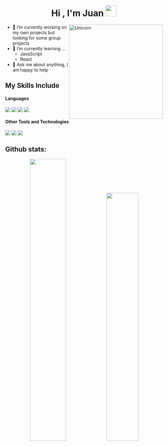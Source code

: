 <h1 align="center"><b>Hi , I'm Juan </b><img src="https://media.giphy.com/media/hvRJCLFzcasrR4ia7z/giphy.gif" width="35"></h1>
<!--  
<img align="right" width=300px alt="Unicorn" src="https://c.tenor.com/GN73MKBawZYAAAAi/busy-cute.gif" />
-->
<img align="right" width=300px alt="Unicorn" src="https://64.media.tumblr.com/bbdbb5f740d5402774a8dfc34890b43f/tumblr_nt29j7dtsm1qlwqqzo1_r1_540.gifv" />

<!--
<img src="https://media.giphy.com/media/ObNTw8Uzwy6KQ/giphy.gif" width="30px">&nbsp;***About me***

I am a computer engineering student, currently halfway through my degree. I am expanding my knowledge in both front-end and back-end development, and I work as a software developer at a company that creates systems for carpentry. I love to learn and build something new, productive, innovative and creative.
-->

- 🔭 I’m currently working on my own projects but looking for some group projects
- 🌱 I’m currently learning ...
  - JavaScript
  - React
- 💬 Ask me about anything, I am happy to help
<!-- 
- 😄 More about me: <a href="https://juanollo.github.io/Portfolio/" target="_blank"><img src="https://img.shields.io/badge/Portfolio-%23D9CCC1.svg?style=for-the-badge"></a>
- 😄 More about me: <a href="https://juanollo.github.io/Portfolio/" target="_blank"><img src="https://img.shields.io/badge/Portfolio-%23D9CCC1.svg?style=for-the-badge&logo=firefox&logoColor=darkblue"></a>
-->


## My Skills Include

<h4> Languages </h4>
<span> 
  <img src="https://img.shields.io/badge/C-00599C?style=for-the-badge&logo=c&logoColor=white">
  <img src="https://img.shields.io/badge/HTML5-E34F26?style=for-the-badge&logo=html5&logoColor=white">
  <img src="https://img.shields.io/badge/CSS-663399?style=for-the-badge&logo=css3&logoColor=white">
  <img src="https://img.shields.io/badge/JavaScript-F7DF1E?style=for-the-badge&logo=javascript&logoColor=black">
</span>


<h4> Other Tools and Technologies </h4>
<span>
  <img src="https://img.shields.io/badge/Visual%20Studio%20Code-0078d7.svg?style=for-the-badge&logo=visual-studio-code&logoColor=white">
  <img src="https://img.shields.io/badge/Git-F05032?style=for-the-badge&logo=git&logoColor=white">
  <img src="https://img.shields.io/badge/adobe%20photoshop-%2331A8FF.svg?style=for-the-badge&logo=adobe%20photoshop&logoColor=white">
</span>

<h2>Github stats:</h2> 
<span align="center">
  
<!-- [![](https://github-readme-stats.vercel.app/api?username=juanollo&show_icons=true&theme=tokyonight&hide_border=true&locale=en)](https://github.com/juanollo) 
[![](https://github-readme-stats.vercel.app/api?username=juanollo&show_icons=true&theme=tokyonight&hide_border=true)](https://github.com/juanollo)
[![](https://github-readme-streak-stats.herokuapp.com/?user=juanollo&theme=tokyonight&hide_border=true)](https://github.com/juanollo) -->
<div style="margin: 0 auto;">
  <img src="https://github-readme-streak-stats.herokuapp.com/?user=juanollo&theme=tokyonight&hide_border=true" style="width: 48%;">
  <img src="https://github-readme-stats.vercel.app/api?username=juanollo&show_icons=true&theme=tokyonight&hide_border=true" style="width: 45%;">
</div>
</span>

<!-- 
<h2>Github stats:</h2> 
[![](https://github-readme-stats.vercel.app/api?username=valentinawerle&show_icons=true&theme=tokyonight&hide_border=true&locale=en)](https://github.com/valentinawerle)
[![](https://github-readme-streak-stats.herokuapp.com/?user=valentinawerle&theme=material-palenight)](https://github.com/valentinawerle)
</div>
-->



<!--
## Hi there 👋

**juanOllo/juanOllo** is a ✨ _special_ ✨ repository because its `README.md` (this file) appears on your GitHub profile.

Here are some ideas to get you started:

- 🔭 I’m currently working on ...
- 🌱 I’m currently learning ...
- 👯 I’m looking to collaborate on ...
- 🤔 I’m looking for help with ...
- 💬 Ask me about ...
- 📫 How to reach me: ...
- 😄 Pronouns: ...
- ⚡ Fun fact: ...
-->

